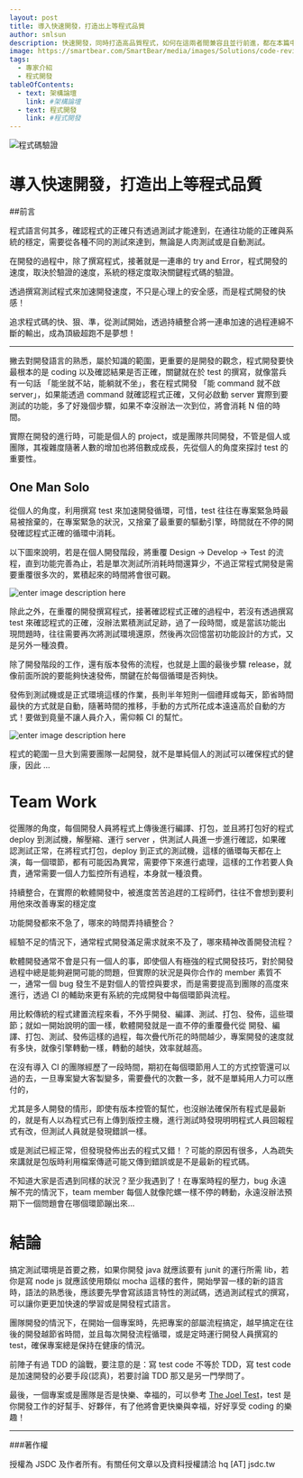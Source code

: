 ```yaml
---
layout: post
title: 導入快速開發，打造出上等程式品質
author: smlsun
description: 快速開發，同時打造高品質程式，如何在這兩者間兼容且並行前進，都在本篇中一一介紹
image: https://smartbear.com/SmartBear/media/images/Solutions/code-review-developer.png
tags:
  - 專家介紹
  - 程式開發
tableOfContents:
  - text: 架構論壇
    link: #架構論壇
  - text: 程式開發
    link: #程式開發
---
```


![程式碼驗證](https://smartbear.com/SmartBear/media/images/Solutions/code-review-developer.png)

# 導入快速開發，打造出上等程式品質
##前言

程式語言何其多，確認程式的正確只有透過測試才能達到，在通往功能的正確與系統的穩定，需要從各種不同的測試來達到，無論是人肉測試或是自動測試。

在開發的過程中，除了撰寫程式，接著就是一連串的 try and Error，程式開發的速度，取決於驗證的速度，系統的穩定度取決關鍵程式碼的驗證。

透過撰寫測試程式來加速開發速度，不只是心理上的安全感，而是程式開發的快感！

追求程式碼的快、狠、準，從測試開始，透過持續整合將一連串加速的過程連綿不斷的輸出，成為頂級超跑不是夢想！

---

撇去對開發語言的熟悉，屬於知識的範圍，更重要的是開發的觀念，程式開發要快最根本的是 coding 以及確認結果是否正確，關鍵就在於 test 的撰寫，就像當兵有一句話 「能坐就不站，能躺就不坐」，套在程式開發 「能 command 就不啟 server」，如果能透過 command 就確認程式正確，又何必啟動 server 實際到要測試的功能，多了好幾個步驟，如果不幸沒辦法一次到位，將會消耗 N 倍的時間。

實際在開發的進行時，可能是個人的 project，或是團隊共同開發，不管是個人或團隊，其複雜度隨著人數的增加也將倍數成成長，先從個人的角度來探討 test 的重要性。

## One Man Solo

從個人的角度，利用撰寫 test 來加速開發循環，可惜，test  往往在專案緊急時最易被捨棄的，在專案緊急的狀況，又捨棄了最重要的驅動引擎，時間就在不停的開發確認程式正確的循環中消耗。

以下圖來說明，若是在個人開發階段，將重覆 Design -> Develop -> Test 的流程，直到功能完善為止，若是單次測試所消耗時間還算少，不過正常程式開發是需要重覆很多次的，累積起來的時間將會很可觀。

![enter image description here][1]

除此之外，在重覆的開發撰寫程式，接著確認程式正確的過程中，若沒有透過撰寫 test  來確認程式的正確，沒辦法累積測試足跡，過了一段時間，或是當該功能出現問題時，往往需要再次將測試環境還原，然後再次回憶當初功能設計的方式，又是另外一種浪費。


除了開發階段的工作，還有版本發佈的流程，也就是上圖的最後步驟 release，就像前面所說的要能夠快速發佈，關鍵在於每個循環是否夠快。

發佈到測試機或是正式環境這樣的作業，長則半年短則一個禮拜或每天，節省時間最快的方式就是自動，隨著時間的推移，手動的方式所花成本遠遠高於自動的方式！要做到竟量不讓人員介入，需仰賴  CI 的幫忙。

![enter image description here][2]

程式的範圍一旦大到需要團隊一起開發，就不是單純個人的測試可以確保程式的健康，因此 ...

# Team Work

從團隊的角度，每個開發人員將程式上傳後進行編譯、打包，並且將打包好的程式 deploy 到測試機，解壓縮、運行 server ，供測試人員進一步進行確認，如果確認測試正常，在將程式打包，deploy 到正式的測試機，這樣的循環每天都在上演，每一個環節，都有可能因為異常，需要停下來進行處理，這樣的工作若要人負責，通常需要一個人力監控所有過程，本身就一種浪費。


持續整合，在實際的軟體開發中，被進度苦苦追趕的工程師們，往往不會想到要利用他來改善專案的穩定度

功能開發都來不急了，哪來的時間弄持續整合？

經驗不足的情況下，通常程式開發滿足需求就來不及了，哪來精神改善開發流程？

軟體開發通常不會是只有一個人的事，即使個人有極強的程式開發技巧，對於開發過程中總是能夠避開可能的問題，但實際的狀況是與你合作的 member 素質不一，通常一個 bug 發生不是對個人的管控與要求，而是需要提高到團隊的高度來進行，透過 CI 的輔助來更有系統的完成開發中每個環節與流程。

用比較傳統的程式建置流程來看，不外乎開發、編譯、測試、打包、發佈，這些環節；就如一開始說明的圖一樣，軟體開發就是一直不停的重覆疊代從 開發、編譯、打包、測試、發佈這樣的過程，每次疊代所花的時間越少，專案開發的速度就有多快，就像引擎轉動一樣，轉動的越快，效率就越高。

在沒有導入 CI 的團隊經歷了一段時間，期初在每個環節用人工的方式控管還可以過的去，一旦專案變大客製變多，需要疊代的次數一多，就不是單純用人力可以應付的，

尤其是多人開發的情形，即使有版本控管的幫忙，也沒辦法確保所有程式是最新的，就是有人以為程式已有上傳到版控主機，進行測試時發現明明程式人員回報程式有改，但測試人員就是發現錯誤一樣。

或是測試已經正常，但發現發佈出去的程式又錯！？可能的原因有很多，人為疏失來講就是包版時利用檔案傳遞可能又傳到錯誤或是不是最新的程式碼。

不知道大家是否遇到同樣的狀況？至少我遇到了！在專案時程的壓力，bug 永遠解不完的情況下，team member 每個人就像陀螺一樣不停的轉動，永遠沒辦法預期下一個問題會在哪個環節蹦出來...


# 結論

搞定測試環境是首要之務，如果你開發 java 就應該要有 junit 的運行所需 lib，若你是寫 node js 就應該使用類似 mocha 這樣的套件，開始學習一樣的新的語言時，語法的熟悉後，應該要先學會寫該語言特性的測試碼，透過測試程式的撰寫，可以讓你更更加快速的學習或是開發程式語言。

團隊開發的情況下，在開始一個專案時，先把專案的部屬流程搞定，越早搞定在往後的開發越節省時間，並且每次開發流程循環，或是定時運行開發人員撰寫的 test，確保專案總是保持在健康的情況。

前陣子有過 TDD 的論戰，要注意的是：寫 test code 不等於 TDD，寫 test code 是加速開發的必要手段(認真)，若要討論 TDD 那又是另一門學問了。

最後，一個專案或是團隊是否是快樂、幸福的，可以參考 [The Joel Test][3]，test 是你開發工作的好幫手、好夥伴，有了他將會更快樂與幸福，好好享受 coding 的樂趣！


  [1]: https://lh6.googleusercontent.com/-kHmKj9EoO1E/U6Kyq0QI_aI/AAAAAAAAOZw/q4_tkI4DCxg/s0/continuous-integration-design-process.png "continuous-integration-design-process.png"
  [2]: https://lh4.googleusercontent.com/-lBRIEFJdk9A/U7n8S5mj38I/AAAAAAAAOaY/at9cFuhwPuM/s0/Automated-Policy-Enforcement.png "Automated-Policy-Enforcement.png"
  [3]: http://www.joelonsoftware.com/articles/fog0000000043.html
  [4]: https://www.ptt.cc/bbs/Soft_Job/M.1390977011.A.FC1.html

---

###著作權

授權為 JSDC 及作者所有。有關任何文章以及資料授權請洽 hq [AT] jsdc.tw
